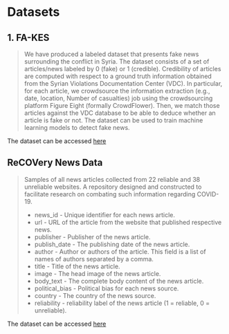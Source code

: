 # Datasets
## 1. FA-KES
>We have produced a labeled dataset that presents fake news surrounding the conflict in Syria. The dataset consists of a set of articles/news labeled by 0 (fake) or 1 (credible). Credibility of articles are computed with respect to a ground truth information obtained from the Syrian Violations Documentation Center  (VDC). In particular, for each article, we crowdsource the information extraction (e.g., date, location, Number of casualties) job using the crowdsourcing platform Figure Eight (formally CrowdFlower). Then, we match those articles against the VDC database to be able to deduce whether an article is fake or not. The dataset can be used to train machine learning models to detect fake news. 

The dataset can be accessed [here](https://zenodo.org/records/2607278)

## ReCOVery News Data
> Samples of all news articles collected from 22 reliable and 38 unreliable websites. A repository designed and constructed to facilitate research on combating such information regarding COVID-19.
> - news_id - Unique identifier for each news article.
> - url - URL of the article from the website that published respective news.
> - publisher - Publisher of the news article.
> - publish_date - The publishing date of the news article.
> - author \- Author or authors of the article. This field is a list of names of authors separated by a comma.
> - title - Title of the news article.
> - image - The head image of the news article.
> - body_text - The complete body content of the news article.
> - political_bias - Political bias for each news source.
> - country - The country of the news source.
> - reliability - reliability label of the news article (1 = reliable, 0 = unreliable).

The dataset can be accessed [here](https://github.com/apurvamulay/ReCOVery)